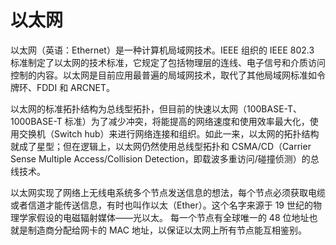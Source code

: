 # 以太网

以太网（英语：Ethernet）是一种计算机局域网技术。IEEE 组织的 IEEE 802.3 标准制定了以太网的技术标准，它规定了包括物理层的连线、电子信号和介质访问控制的内容。以太网是目前应用最普遍的局域网技术，取代了其他局域网标准如令牌环、FDDI 和 ARCNET。

以太网的标准拓扑结构为总线型拓扑，但目前的快速以太网（100BASE-T、1000BASE-T 标准）为了减少冲突，将能提高的网络速度和使用效率最大化，使用交换机（Switch hub）来进行网络连接和组织。如此一来，以太网的拓扑结构就成了星型；但在逻辑上，以太网仍然使用总线型拓扑和 CSMA/CD（Carrier Sense Multiple Access/Collision Detection，即载波多重访问/碰撞侦测）的总线技术。

以太网实现了网络上无线电系统多个节点发送信息的想法，每个节点必须获取电缆或者信道才能传送信息，有时也叫作以太（Ether）。这个名字来源于 19 世纪的物理学家假设的电磁辐射媒体——光以太。 每一个节点有全球唯一的 48 位地址也就是制造商分配给网卡的 MAC 地址，以保证以太网上所有节点能互相鉴别。
